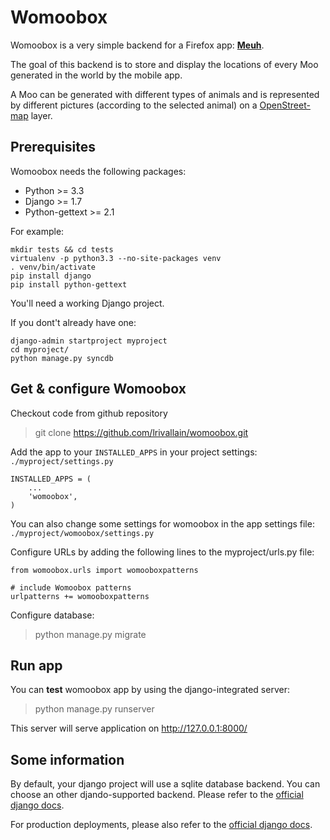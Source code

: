 Womoobox
=========
Womoobox is a very simple backend for a Firefox app: **[Meuh](https://marketplace.firefox.com/app/meuh)**.

The goal of this backend is to store and display the locations of every Moo generated in the world by the mobile app. 

A Moo can be generated with different types of animals and is represented by different pictures (according to the selected animal) on a [OpenStreet-map](http://openstreetmap.org) layer.

Prerequisites
-------------
Womoobox needs the following packages:

 - Python >= 3.3
 - Django >= 1.7
 - Python-gettext >= 2.1

For example:
```
mkdir tests && cd tests
virtualenv -p python3.3 --no-site-packages venv
. venv/bin/activate
pip install django
pip install python-gettext
```

You'll need a working Django project.

If you dont't already have one:
```
django-admin startproject myproject
cd myproject/
python manage.py syncdb
```

Get & configure Womoobox
------------------------
Checkout code from github repository
> git clone https://github.com/lrivallain/womoobox.git

Add the app to your `INSTALLED_APPS` in your project settings: `./myproject/settings.py`
```
INSTALLED_APPS = (
    ...
    'womoobox',
)
```

You can also change some settings for womoobox in the app settings file: `./myproject/womoobox/settings.py`

Configure URLs by adding the following lines to the myproject/urls.py file:
```
from womoobox.urls import womooboxpatterns

# include Womoobox patterns
urlpatterns += womooboxpatterns
```

Configure database:
> python manage.py migrate

Run app
-------
You can **test** womoobox app by using the django-integrated server:
> python manage.py runserver

This server will serve application on http://127.0.0.1:8000/

Some information
----------------
By default, your django project will use a sqlite database backend. You can choose an other djando-supported backend. Please refer to the [official django docs](https://docs.djangoproject.com/en/1.7/ref/databases/).

For production deployments, please also refer to the [official django docs](https://docs.djangoproject.com/en/1.7/howto/deployment/checklist/).

